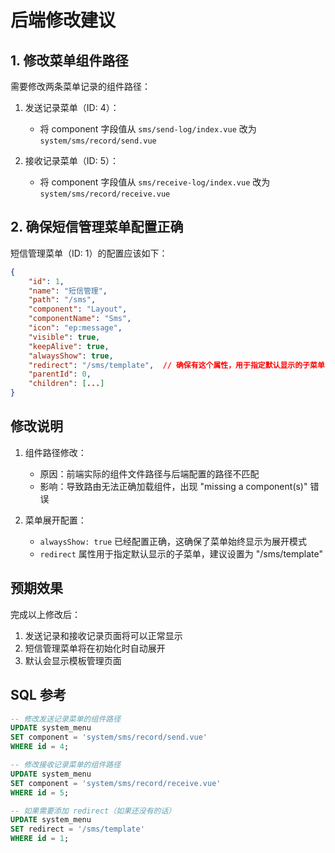 # 后端修改建议

## 1. 修改菜单组件路径

需要修改两条菜单记录的组件路径：

1. 发送记录菜单（ID: 4）：
   - 将 component 字段值从 `sms/send-log/index.vue` 改为 `system/sms/record/send.vue`

2. 接收记录菜单（ID: 5）：
   - 将 component 字段值从 `sms/receive-log/index.vue` 改为 `system/sms/record/receive.vue`

## 2. 确保短信管理菜单配置正确

短信管理菜单（ID: 1）的配置应该如下：

```json
{
    "id": 1,
    "name": "短信管理",
    "path": "/sms",
    "component": "Layout",
    "componentName": "Sms",
    "icon": "ep:message",
    "visible": true,
    "keepAlive": true,
    "alwaysShow": true,
    "redirect": "/sms/template",  // 确保有这个属性，用于指定默认显示的子菜单
    "parentId": 0,
    "children": [...]
}
```

## 修改说明

1. 组件路径修改：
   - 原因：前端实际的组件文件路径与后端配置的路径不匹配
   - 影响：导致路由无法正确加载组件，出现 "missing a component(s)" 错误

2. 菜单展开配置：
   - `alwaysShow: true` 已经配置正确，这确保了菜单始终显示为展开模式
   - `redirect` 属性用于指定默认显示的子菜单，建议设置为 "/sms/template"

## 预期效果

完成以上修改后：
1. 发送记录和接收记录页面将可以正常显示
2. 短信管理菜单将在初始化时自动展开
3. 默认会显示模板管理页面

## SQL 参考

```sql
-- 修改发送记录菜单的组件路径
UPDATE system_menu 
SET component = 'system/sms/record/send.vue'
WHERE id = 4;

-- 修改接收记录菜单的组件路径
UPDATE system_menu 
SET component = 'system/sms/record/receive.vue'
WHERE id = 5;

-- 如果需要添加 redirect（如果还没有的话）
UPDATE system_menu 
SET redirect = '/sms/template'
WHERE id = 1;
```

